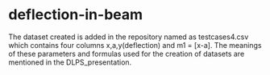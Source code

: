 # deflection-in-beam

The dataset created is added in the repository named as testcases4.csv which contains four columns x,a,y(deflection) and m1 = [x-a]. The meanings of these parameters and formulas used for the creation of datasets are mentioned in the DLPS_presentation.
